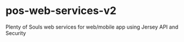 # pos-web-services-v2
Plenty of Souls web services for web/mobile app using Jersey API and Security
